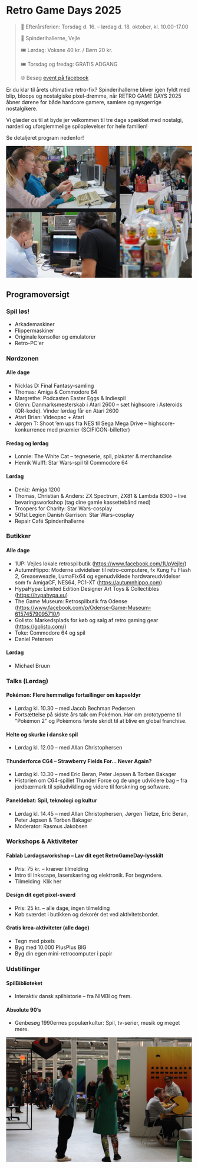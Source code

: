 <!-- BEGIN ARISE ------------------------------
Title:: "Spilkultur, historie og fællesskaber"

Author:: "Fablab Spinderihallerne, Vejle Museerne og Vejle Bibliotekerne"
Description:: "Retro Game Days er en fejring af spilkultur, historie og fællesskaber i uge 42: oplev nostalgi og nørderi når du hører lyden af de gamle maskiner"
Language:: "da"
Thumbnail:: "joystick-150x150.png"
Published Date:: "2025-06-17"
Modified Date:: "2025-10-03"

content_header:: "false"
rss_hide:: "true"
---- END ARISE \\ DO NOT MODIFY THIS LINE ---->

# Retro Game Days 2025

>📅  Efterårsferien: Torsdag d. 16. – lørdag d. 18. oktober, kl. 10.00-17.00 
>
>📍  Spinderihallerne, Vejle
>
>🎟️  Lørdag: Voksne 40 kr. / Børn 20 kr. 
>
>🎟️  Torsdag og fredag: GRATIS ADGANG
>
>🌐  Besøg [event på facebook](https://www.facebook.com/events/727221046554171)

Er du klar til årets ultimative retro-fix? Spinderihallerne bliver igen fyldt med blip, bloops og nostalgiske pixel-drømme, når RETRO GAME DAYS 2025 åbner dørene for både hardcore gamere, samlere og nysgerrige nostalgikere.

Vi glæder os til at byde jer velkommen til tre dage spækket med nostalgi, nørderi og uforglemmelige spiloplevelser for hele familien!

Se detaljeret program nedenfor!

![Stemningsbilleder fra Retro Game Days: der bliver spillet Amiga, Spectrum og kigget på figurer til salg](RGD-stemning-02.jpg)

## Programoversigt 

### Spil løs!
* Arkademaskiner 
* Flippermaskiner 
* Originale konsoller og emulatorer 
* Retro-PC'er 

### Nørdzonen 

#### Alle dage 
* Nicklas D: Final Fantasy-samling 
* Thomas: Amiga & Commodore 64 
* Margrethe: Podcasten Easter Eggs & Indiespil 
* Glenn: Danmarksmesterskab i Atari 2600 – sæt highscore i Asteroids (QR-kode). Vinder lørdag får en Atari 2600 
* Atari Brian: Videopac + Atari 
* Jørgen T: Shoot ’em ups fra NES til Sega Mega Drive – highscore-konkurrence med præmier (SCIFICON-billetter) 

#### Fredag og lørdag 
* Lonnie: The White Cat – tegneserie, spil, plakater & merchandise 
* Henrik Wulff: Star Wars-spil til Commodore 64 

#### Lørdag 
* Deniz: Amiga 1200 
* Thomas, Christian & Anders: ZX Spectrum, ZX81 & Lambda 8300 – live bevaringsworkshop (tag dine gamle kassettebånd med) 
* Troopers for Charity: Star Wars-cosplay 
* 501st Legion Danish Garrison: Star Wars-cosplay 
* Repair Café Spinderihallerne 

### Butikker 
#### Alle dage 

* 1UP: Vejles lokale retrospilbutik (https://www.facebook.com/1UpVejle/) 
* AutumnHippo: Moderne udvidelser til retro-computere, fx Kung Fu Flash 2, Greaseweazle, LumaFix64 og egenudviklede hardwareudvidelser som fx AmigaCF, NES64, PC1-XT (https://autumnhippo.com) 
* HypaHypa: Limited Edition Designer Art Toys & Collectibles (https://hypahypa.eu) 
* The Game Museum: Retrospilbutik fra Odense (https://www.facebook.com/p/Odense-Game-Museum-61574579095710/)
* Golisto: Markedsplads for køb og salg af retro gaming gear (https://golisto.com/)
* Toke: Commodore 64 og spil 
* Daniel Petersen 

#### Lørdag 
* Michael Bruun 

### Talks (Lørdag) 

#### Pokémon: Flere hemmelige fortællinger om kapseldyr 
* Lørdag kl. 10.30 – med Jacob Bechman Pedersen 
* Fortsættelse på sidste års talk om Pokémon. Hør om prototyperne til "Pokémon 2" og Pokémons første skridt til at blive en global franchise. 

#### Helte og skurke i danske spil 
* Lørdag kl. 12.00 – med Allan Christophersen 

#### Thunderforce C64 – Strawberry Fields For… Never Again? 
* Lørdag kl. 13.30 – med Eric Beran, Peter Jepsen & Torben Bakager 
* Historien om C64-spillet Thunder Force og de unge udviklere bag – fra jordbærmark til spiludvikling og videre til forskning og software. 

#### Paneldebat: Spil, teknologi og kultur 
* Lørdag kl. 14.45 – med Allan Christophersen, Jørgen Tietze, Eric Beran, Peter Jepsen & Torben Bakager 
* Moderator: Rasmus Jakobsen 

### Workshops & Aktiviteter 

#### Fablab Lørdagsworkshop – Lav dit eget RetroGameDay-lysskilt 
* Pris: 75 kr. – kræver tilmelding 
* Intro til Inkscape, laserskæring og elektronik. For begyndere. 
* Tilmelding: Klik her 

#### Design dit eget pixel-sværd 
* Pris: 25 kr. – alle dage, ingen tilmelding 
* Køb sværdet i butikken og dekorér det ved aktivitetsbordet. 

#### Gratis krea-aktiviteter (alle dage) 
* Tegn med pixels 
* Byg med 10.000 PlusPlus BIG 
* Byg din egen mini-retrocomputer i papir 

### Udstillinger 

#### SpilBiblioteket 
* Interaktiv dansk spilhistorie – fra NIMBI og frem. 

#### Absolute 90’s 
* Genbesøg 1990ernes populærkultur: Spil, tv-serier, musik og meget mere. 

![Aktivitet i Spinderiet til Retro Game Days 2024](RGD-stemning-01.jpg)
